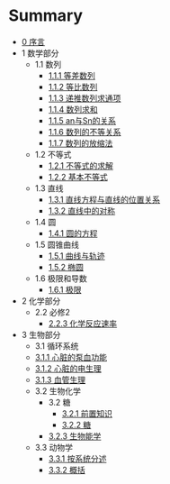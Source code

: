 # Summary

* [0 序言](README.md)
* 1 数学部分
  * 1.1 数列
    * [1.1.1 等差数列](math/series/dcsl.md)
    * [1.1.2 等比数列](math/series/dbsl.md)
    * [1.1.3 递推数列求通项](math/series/dtslqtx.md)
    * [1.1.4 数列求和](math/series/slqh.md)
    * [1.1.5 an与Sn的关系](math/series/ansn.md)
    * [1.1.6 数列的不等关系](math/series/sldbdgx.md)
    * [1.1.7 数列的放缩法](math/series/sldfsf.md)
  * 1.2 不等式
    * [1.2.1 不等式的求解](math/bds/bdsqj.md)
    * [1.2.2 基本不等式](math/bds/jbbds.md)
  * 1.3 直线
    * [1.3.1 直线方程与直线的位置关系](math/line/zxfc.md)
    * [1.3.2 直线中的对称](math/line/zxdc.md)
  * 1.4 圆
    * [1.4.1 圆的方程](math/circle/circle.md)
  * 1.5 圆锥曲线
    * [1.5.1 曲线与轨迹](math/yzqx/guiji.md)
    * [1.5.2 椭圆](math/yzqx/tuoyuan.md)
  * 1.6 极限和导数
    * [1.6.1 极限](math/jx/jx.md)
* 2 化学部分
  * 2.2 必修2
    * [2.2.3 化学反应速率](chem/bxii/hxfysl.md)
* 3 生物部分
  * 3.1 循环系统
  * [3.1.1 心脏的泵血功能](biology/xhxt/xzdbxgn.md)
  * [3.1.2 心脏的电生理](biology/xhxt/xzdsl.md)
  * [3.1.3 血管生理](biology/xhxt/xgsl.md)
  * 3.2 生物化学
    * 3.2 糖
      * [3.2.1 前置知识](biology/shenghua/pre.md)
      * [3.2.2 糖](biology/shenghua/tang.md)
    * [3.2.3 生物能学](biology/shenghua/swnx.md)
  * 3.3 动物学
    * [3.3.1 按系统分述](biology/dongwu/system.md)
    * [3.3.2 概括](biology/dongwu/summary.md)
